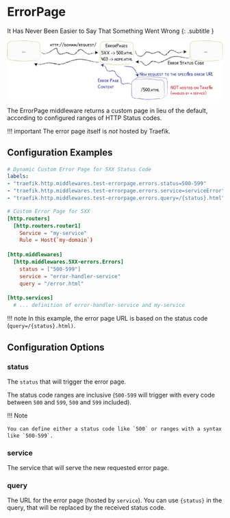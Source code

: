 # ErrorPage

It Has Never Been Easier to Say That Something Went Wrong
{: .subtitle }

![ErrorPages](../assets/img/middleware/errorpages.png)

The ErrorPage middleware returns a custom page in lieu of the default, according to configured ranges of HTTP Status codes.

!!! important
    The error page itself is _not_ hosted by Traefik.

## Configuration Examples

```yaml tab="Docker"
# Dynamic Custom Error Page for 5XX Status Code
labels:
- "traefik.http.middlewares.test-errorpage.errors.status=500-599"
- "traefik.http.middlewares.test-errorpage.errors.service=serviceError"
- "traefik.http.middlewares.test-errorpage.errors.query=/{status}.html"
```

```toml tab="File"
# Custom Error Page for 5XX
[http.routers]
  [http.routers.router1]
    Service = "my-service"
    Rule = Host(`my-domain`)

[http.middlewares]
  [http.middlewares.5XX-errors.Errors]
    status = ["500-599"]
    service = "error-handler-service"
    query = "/error.html"
            
[http.services]
  # ... definition of error-handler-service and my-service
```

!!! note 
    In this example, the error page URL is based on the status code (`query=/{status}.html)`.

## Configuration Options

### status

The `status` that will trigger the error page.

The status code ranges are inclusive (`500-599` will trigger with every code between `500` and `599`, `500` and `599` included).
 
!!! Note

    You can define either a status code like `500` or ranges with a syntax like `500-599`.

### service

The service that will serve the new requested error page.

### query

The URL for the error page (hosted by `service`). You can use `{status}` in the query, that will be replaced by the received status code.
